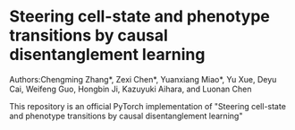 # Steering cell-state and phenotype transitions by causal disentanglement learning

Authors:Chengming Zhang*, Zexi Chen*, Yuanxiang Miao*, Yu Xue, Deyu Cai, Weifeng Guo, Hongbin Ji,  Kazuyuki Aihara, and Luonan Chen

This repository is an official PyTorch implementation of "Steering cell-state and phenotype transitions by causal disentanglement learning"



